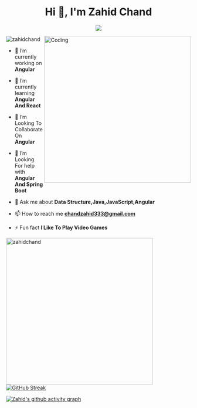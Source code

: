 <h1 align="center">Hi 👋, I'm Zahid Chand</h1>

<p align="center">
   <a href="https://github.com/DenverCoder1/readme-typing-svg"><img src="https://readme-typing-svg.herokuapp.com/?lines=Angular+And+Spring+Boot+Developer;1%2B%20years%20of%20Work%20experience;Always%20ready%20to%20learn%20new%20technology&center=true&width=500&height=45"></a>
</p>

<img align="right" alt="Coding" width="400" src="https://cdn.dribbble.com/users/1162077/screenshots/3848914/programmer.gif">

<p align="left"> <img src="https://komarev.com/ghpvc/?username=zahidchand&label=Profile%20views&color=0e75b6&style=flat" alt="zahidchand" /> </p>


- 🔭 I’m currently working on **Angular**

- 🌱 I’m currently learning **Angular And React**

- 👯 I’m Looking To Collaborate On **Angular**

- 🤔 I’m Looking For help with **Angular And Spring Boot**

- 💬 Ask me about **Data Structure,Java,JavaScript,Angular**

- 📫 How to reach me **chandzahid333@gmail.com**

- ⚡ Fun fact **I Like To Play Video Games**

<p align="left"> <img align="left" src="https://github-readme-stats.vercel.app/api?username=zahidchand&show_icons=true&locale=en&theme=blue-green" alt="zahidchand" width="400" /></p> 

   [![GitHub Streak](https://github-readme-streak-stats.herokuapp.com/?user=zahidchand&theme=dark)](https://git.io/streak-stats)
   
   [![Zahid's github activity graph](https://activity-graph.herokuapp.com/graph?username=zahidchand&theme=react-dark)](https://github.com/zahidchand/github-readme-activity-graph)
